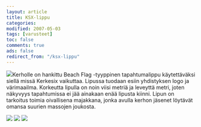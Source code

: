 ```yaml
--- 
layout: article 
title: KSX-lippu 
categories: 
modified: 2007-05-03 
tags: [varusteet]
toc: false 
comments: true 
ads: false 
redirect_from: "/ksx-lippu" 
--- 
```


![](/Media/Default/BlogPost/blog/ksx-lippu/jukola%20026.jpg)Kerholle on
hankittu Beach Flag -tyyppinen tapahtumalippu käytettäväksi siellä missä
Kerkesix vaikuttaa. Lipussa tuodaan esiin yhdistyksen logo ja
värimaailma. Korkeutta lipulla on noin viisi metriä ja leveyttä metri,
joten näkyvyys tapahtumissa ei jää ainakaan enää lipusta kiinni. Lipun
on tarkoitus toimia oivallisena majakkana, jonka avulla kerhon jäsenet
löytävät omansa suurien massojen joukosta.

![](/Media/Default/BlogPost/blog/ksx-lippu/Jukola2008%20016.jpg) ![](http://kerkesix.fi/Media/Default/BlogPost/blog/ksx-lippu/mtb%20lohja%2024%202007%20106.jpg) ![](/Media/Default/BlogPost/blog/ksx-lippu/KSX-lippu%20005.jpg) 

